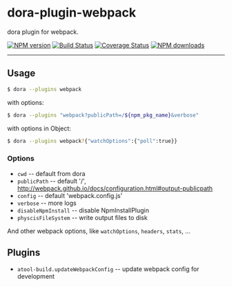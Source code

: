 # dora-plugin-webpack


dora plugin for webpack.


[![NPM version](https://img.shields.io/npm/v/dora-plugin-webpack.svg?style=flat)](https://npmjs.org/package/dora-plugin-webpack)
[![Build Status](https://img.shields.io/travis/dora-js/dora-plugin-webpack.svg?style=flat)](https://travis-ci.org/dora-js/dora-plugin-webpack)
[![Coverage Status](https://img.shields.io/coveralls/dora-js/dora-plugin-webpack.svg?style=flat)](https://coveralls.io/r/dora-js/dora-plugin-webpack)
[![NPM downloads](http://img.shields.io/npm/dm/dora-plugin-webpack.svg?style=flat)](https://npmjs.org/package/dora-plugin-webpack)


----

## Usage

```bash
$ dora --plugins webpack
```

with options:

```bash
$ dora --plugins "webpack?publicPath=/${npm_pkg_name}&verbose"
```

with options in Object:

```bash
$ dora --plugins webpack?{"watchOptions":{"poll":true}}
```

### Options

- `cwd` -- default from dora
- `publicPath` -- default '/', http://webpack.github.io/docs/configuration.html#output-publicpath
- `config` -- default 'webpack.config.js'
- `verbose` -- more logs
- `disableNpmInstall` -- disable NpmInstallPlugin
- `physcisFileSystem` -- write output files to disk 

And other webpack options, like `watchOptions`, `headers`, `stats`, ...


## Plugins

- `atool-build.updateWebpackConfig` -- update webpack config for development


